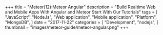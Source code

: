 +++
title = "Meteor(12):Meteor Angular"
description = "Build Realtime Web and Mobile Apps With Angular and Meteor Start With Our Tutorials"
tags = [
    "JavaScript",
    "NodeJs",
    "Web application",
    "Mobile application",
    "Platform",
    "MongoDB",
]
date = "2017-11-22"
categories = [
    "Development",
    "nodejs",
]
thumbnail = "images/meteor-guide/meteor-angular.png"
+++
